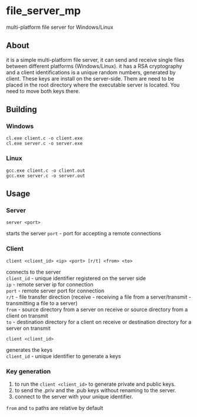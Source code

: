 # file_server_mp
multi-platform file server for Windows/Linux
 
## About
it is a simple multi-platform file server, it can send and receive single files between different platforms (Windows/Linux).
it has a RSA cryptography and a client identifications is a unique random numbers, generated by client. 
These keys are install on the server-side. Them are need to be placed in the root directory where the executable server is located. You need to move both keys there.
 
## Building
### Windows
```
cl.exe client.c -o client.exe
cl.exe server.c -o server.exe
```
### Linux
```
gcc.exe client.c -o client.out
gcc.exe server.c -o server.out
```
## Usage
### Server
```
server <port>
```
starts the server
`port` - port for accepting a remote connections

### Client
```
client <client_id> <ip> <port> [r/t] <from> <to>
```
connects to the server  
`client_id` - unique identifier registered on the server side  
`ip`        - remote server ip for connection  
`port`      - remote server port for connection  
`r/t`       - file transfer direction (receive - receiving a file from a server/transmit - transmitting a file to a server)  
`from`      - source directory from a server on receive or source directory from a client on transmit  
`to`        - destination directory for a client on receive or destination directory for a server on transmit  
```
client <client_id>
```
generates the keys  
`client_id` - unique identifier to generate a keys
### Key generation
1. to run the `client <client_id>` to generate private and public keys.  
2. to send the .priv and the .pub keys without renaming to the server.  
3. connect to the server with your unique identifier.  
  
`from` and `to` paths are relative by default  
